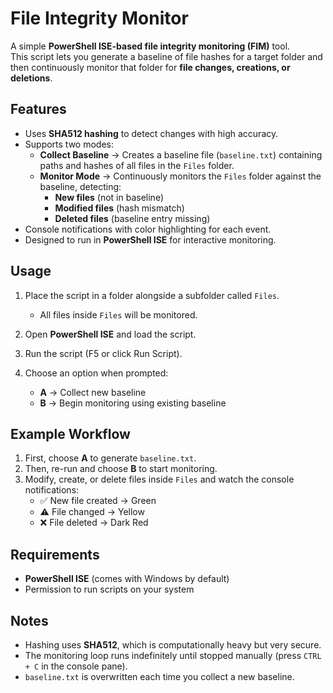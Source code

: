 # File Integrity Monitor

A simple **PowerShell ISE-based file integrity monitoring (FIM)** tool.  
This script lets you generate a baseline of file hashes for a target folder and then continuously monitor that folder for **file changes, creations, or deletions**.  

## Features
- Uses **SHA512 hashing** to detect changes with high accuracy.  
- Supports two modes:
  - **Collect Baseline** → Creates a baseline file (`baseline.txt`) containing paths and hashes of all files in the `Files` folder.  
  - **Monitor Mode** → Continuously monitors the `Files` folder against the baseline, detecting:
    - **New files** (not in baseline)  
    - **Modified files** (hash mismatch)  
    - **Deleted files** (baseline entry missing)  
- Console notifications with color highlighting for each event.  
- Designed to run in **PowerShell ISE** for interactive monitoring.


## Usage
1. Place the script in a folder alongside a subfolder called `Files`.  
   - All files inside `Files` will be monitored.  

2. Open **PowerShell ISE** and load the script.

3. Run the script (F5 or click Run Script).

4. Choose an option when prompted:
   - **A** → Collect new baseline  
   - **B** → Begin monitoring using existing baseline  

## Example Workflow
1. First, choose **A** to generate `baseline.txt`.  
2. Then, re-run and choose **B** to start monitoring.  
3. Modify, create, or delete files inside `Files` and watch the console notifications:
   - ✅ New file created → Green  
   - ⚠️ File changed → Yellow  
   - ❌ File deleted → Dark Red  

## Requirements
- **PowerShell ISE** (comes with Windows by default)  
- Permission to run scripts on your system

## Notes
- Hashing uses **SHA512**, which is computationally heavy but very secure.  
- The monitoring loop runs indefinitely until stopped manually (press `CTRL + C` in the console pane).  
- `baseline.txt` is overwritten each time you collect a new baseline.  






